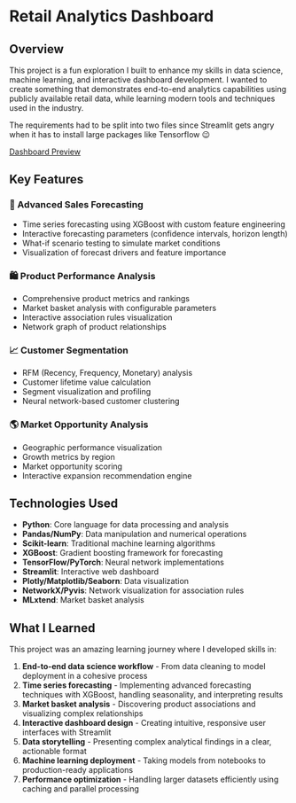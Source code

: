# Retail Analytics Dashboard

## Overview
This project is a fun exploration I built to enhance my skills in data science, machine learning, and interactive dashboard development. I wanted to create something that demonstrates end-to-end analytics capabilities using publicly available retail data, while learning modern tools and techniques used in the industry.

The requirements had to be split into two files since Streamlit gets angry when it has to install large packages like Tensorflow 😉

[Dashboard Preview](https://retailforecasting.streamlit.app/)

## Key Features

### 🔮 Advanced Sales Forecasting
- Time series forecasting using XGBoost with custom feature engineering
- Interactive forecasting parameters (confidence intervals, horizon length)
- What-if scenario testing to simulate market conditions
- Visualization of forecast drivers and feature importance

### 🛍️ Product Performance Analysis
- Comprehensive product metrics and rankings
- Market basket analysis with configurable parameters
- Interactive association rules visualization
- Network graph of product relationships

### 📈 Customer Segmentation
- RFM (Recency, Frequency, Monetary) analysis
- Customer lifetime value calculation
- Segment visualization and profiling
- Neural network-based customer clustering

### 🌎 Market Opportunity Analysis
- Geographic performance visualization
- Growth metrics by region
- Market opportunity scoring
- Interactive expansion recommendation engine

## Technologies Used
- **Python**: Core language for data processing and analysis
- **Pandas/NumPy**: Data manipulation and numerical operations
- **Scikit-learn**: Traditional machine learning algorithms
- **XGBoost**: Gradient boosting framework for forecasting
- **TensorFlow/PyTorch**: Neural network implementations
- **Streamlit**: Interactive web dashboard
- **Plotly/Matplotlib/Seaborn**: Data visualization
- **NetworkX/Pyvis**: Network visualization for association rules
- **MLxtend**: Market basket analysis

## What I Learned

This project was an amazing learning journey where I developed skills in:

1. **End-to-end data science workflow** - From data cleaning to model deployment in a cohesive process
2. **Time series forecasting** - Implementing advanced forecasting techniques with XGBoost, handling seasonality, and interpreting results
3. **Market basket analysis** - Discovering product associations and visualizing complex relationships
4. **Interactive dashboard design** - Creating intuitive, responsive user interfaces with Streamlit
5. **Data storytelling** - Presenting complex analytical findings in a clear, actionable format
6. **Machine learning deployment** - Taking models from notebooks to production-ready applications
7. **Performance optimization** - Handling larger datasets efficiently using caching and parallel processing
